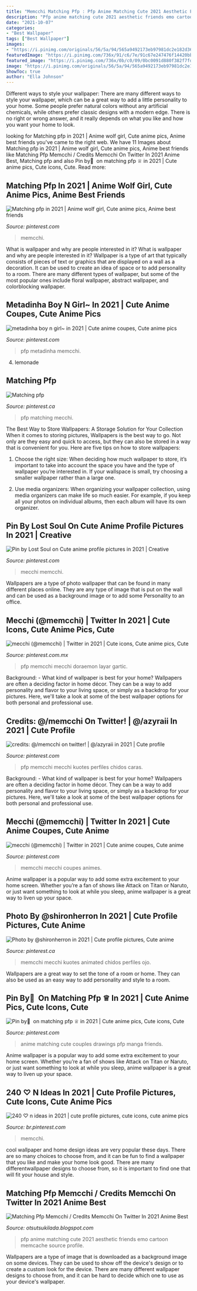 ```yaml
---
title: "Memcchi Matching Pfp : Pfp Anime Matching Cute 2021 Aesthetic Friends Emo Cartoon Memcache Source Profile"
description: "Pfp anime matching cute 2021 aesthetic friends emo cartoon memcache source profile"
date: "2021-10-07"
categories:
- "Best Wallpaper"
tags: ["Best Wallpaper"]
images:
- "https://i.pinimg.com/originals/56/5a/94/565a9492173eb97981dc2e182d3678f6.jpg"
featuredImage: "https://i.pinimg.com/736x/91/c6/7e/91c67e247476f14420bb2686f383f1c8.jpg"
featured_image: "https://i.pinimg.com/736x/0b/c0/09/0bc0091d880f382f7fda461645f0e7b3.jpg"
image: "https://i.pinimg.com/originals/56/5a/94/565a9492173eb97981dc2e182d3678f6.jpg"
ShowToc: true
author: "Ella Johnson"
---
```



Different ways to style your wallpaper:
There are many different ways to style your wallpaper, which can be a great way to add a little personality to your home. Some people prefer natural colors without any artificial chemicals, while others prefer classic designs with a modern edge. There is no right or wrong answer, and it really depends on what you like and how you want your home to look.

	

		
looking for Matching pfp in 2021 | Anime wolf girl, Cute anime pics, Anime best friends you've came to the right web. We have 11 Images about Matching pfp in 2021 | Anime wolf girl, Cute anime pics, Anime best friends like Matching Pfp Memcchi / Credits Memcchi On Twitter In 2021 Anime Best, Matching pfp and also Pin by ً on matching pfp ♕ in 2021 | Cute anime pics, Cute icons, Cute. Read more:
		
    
## Matching Pfp In 2021 | Anime Wolf Girl, Cute Anime Pics, Anime Best Friends

<img loading=lazy src="https://i.pinimg.com/736x/6d/d6/ee/6dd6ee044b18d417bfdd24df966c6b55.jpg" onerror="this.onerror=null;this.src='https://tse4.mm.bing.net/th?id=OIP.qJ37ZpPXDSKkzm-RXvtI9wHaHa&amp;pid=15.1';" alt="Matching pfp in 2021 | Anime wolf girl, Cute anime pics, Anime best friends">

_Source: pinterest.com_

>memcchi. 

	

What is wallpaper and why are people interested in it?
What is wallpaper and why are people interested in it?
Wallpaper is a type of art that typically consists of pieces of text or graphics that are displayed on a wall as a decoration. It can be used to create an idea of space or to add personality to a room. There are many different types of wallpaper, but some of the most popular ones include floral wallpaper, abstract wallpaper, and colorblocking wallpaper.

    
## Metadinha Boy N Girl~ In 2021 | Cute Anime Coupes, Cute Anime Pics

<img loading=lazy src="https://i.pinimg.com/originals/56/5a/94/565a9492173eb97981dc2e182d3678f6.jpg" onerror="this.onerror=null;this.src='https://tse1.mm.bing.net/th?id=OIP.7eSTTnGCk7csCvE5P3EdfAHaHa&amp;pid=15.1';" alt="metadinha boy n girl~ in 2021 | Cute anime coupes, Cute anime pics">

_Source: pinterest.com_

>pfp metadinha memcchi. 

	

4. lemonade 

    
## Matching Pfp

<img loading=lazy src="https://i.pinimg.com/236x/4b/60/21/4b602193a6a1e91b28881b6c24fa1441.jpg" onerror="this.onerror=null;this.src='https://tse1.mm.bing.net/th?id=OIP.SqkwmXX85xrIC8yFYNfAiAAAAA&amp;pid=15.1';" alt="Matching pfp">

_Source: pinterest.ca_

>pfp matching mecchi. 

	

The Best Way to Store Wallpapers: A Storage Solution for Your Collection
When it comes to storing pictures, Wallpapers is the best way to go. Not only are they easy and quick to access, but they can also be stored in a way that is convenient for you. Here are five tips on how to store wallpapers:
1) Choose the right size: When deciding how much wallpaper to store, it’s important to take into account the space you have and the type of wallpaper you’re interested in. If your wallspace is small, try choosing a smaller wallpaper rather than a large one.

2) Use media organizers: When organizing your wallpaper collection, using media organizers can make life so much easier. For example, if you keep all your photos on individual albums, then each album will have its own organizer.

    
## Pin By Lost Soul On Cute Anime Profile Pictures In 2021 | Creative

<img loading=lazy src="https://i.pinimg.com/736x/40/66/51/406651820391ed0eae7e364cfa435e6c.jpg" onerror="this.onerror=null;this.src='https://tse4.mm.bing.net/th?id=OIP.nAdH7aa_7smDj8fV83nPNQHaHa&amp;pid=15.1';" alt="Pin by Lost Soul on Cute anime profile pictures in 2021 | Creative">

_Source: pinterest.com_

>mecchi memcchi. 

	



Wallpapers are a type of photo wallpaper that can be found in many different places online. They are any type of image that is put on the wall and can be used as a background image or to add some Personality to an office.

    
## Mecchi (@memcchi) | Twitter In 2021 | Cute Icons, Cute Anime Pics, Cute

<img loading=lazy src="https://i.pinimg.com/736x/2a/61/6d/2a616d4b92f39794a61b4818668f8405.jpg" onerror="this.onerror=null;this.src='https://tse3.mm.bing.net/th?id=OIP.f57AzhtmoOhRjCwXAEEy5wHaHa&amp;pid=15.1';" alt="mecchi (@memcchi) | Twitter in 2021 | Cute icons, Cute anime pics, Cute">

_Source: pinterest.com.mx_

>pfp memcchi mecchi doraemon layar gartic. 

	

Background: - What kind of wallpaper is best for your home?
Wallpapers are often a deciding factor in home décor. They can be a way to add personality and flavor to your living space, or simply as a backdrop for your pictures. Here, we'll take a look at some of the best wallpaper options for both personal and professional use.

    
## Credits: @/memcchi On Twitter! | @/azyraii In 2021 | Cute Profile

<img loading=lazy src="https://i.pinimg.com/736x/0b/c0/09/0bc0091d880f382f7fda461645f0e7b3.jpg" onerror="this.onerror=null;this.src='https://tse3.mm.bing.net/th?id=OIP.17mwOSlm3Pu0ItG9e5ngdAHaHH&amp;pid=15.1';" alt="credits: @/memcchi on twitter! | @/azyraii in 2021 | Cute profile">

_Source: pinterest.com_

>pfp memcchi mecchi kuotes perfiles chidos caras. 

	

Background: - What kind of wallpaper is best for your home?
Wallpapers are often a deciding factor in home décor. They can be a way to add personality and flavor to your living space, or simply as a backdrop for your pictures. Here, we'll take a look at some of the best wallpaper options for both personal and professional use.

    
## Mecchi (@memcchi) | Twitter In 2021 | Cute Anime Coupes, Cute Anime

<img loading=lazy src="https://i.pinimg.com/736x/cd/90/42/cd90424e5ff3451966724f31b9afcecd.jpg" onerror="this.onerror=null;this.src='https://tse1.mm.bing.net/th?id=OIP.j0r2IH4QnsHRlyYlplLmCAHaHa&amp;pid=15.1';" alt="mecchi (@memcchi) | Twitter in 2021 | Cute anime coupes, Cute anime">

_Source: pinterest.com_

>memcchi mecchi coupes animes. 

	

Anime wallpaper is a popular way to add some extra excitement to your home screen. Whether you’re a fan of shows like Attack on Titan or Naruto, or just want something to look at while you sleep, anime wallpaper is a great way to liven up your space.

    
## Photo By @shironherron In 2021 | Cute Profile Pictures, Cute Anime

<img loading=lazy src="https://i.pinimg.com/736x/91/c6/7e/91c67e247476f14420bb2686f383f1c8.jpg" onerror="this.onerror=null;this.src='https://tse2.mm.bing.net/th?id=OIP.zrMkLqwKP1l4ZQdrrNVKdgHaHH&amp;pid=15.1';" alt="Photo by @shironherron in 2021 | Cute profile pictures, Cute anime">

_Source: pinterest.ca_

>memcchi mecchi kuotes animated chidos perfiles ojo. 

	

Wallpapers are a great way to set the tone of a room or home. They can also be used as an easy way to add personality and style to a room.

    
## Pin By ً On Matching Pfp ♕ In 2021 | Cute Anime Pics, Cute Icons, Cute

<img loading=lazy src="https://i.pinimg.com/originals/77/84/19/778419518b4f2e831454cc2278aa5ad5.jpg" onerror="this.onerror=null;this.src='https://tse4.mm.bing.net/th?id=OIP.aN-yjBh9oMMtvRr-HfzxogHaHa&amp;pid=15.1';" alt="Pin by ً on matching pfp ♕ in 2021 | Cute anime pics, Cute icons, Cute">

_Source: pinterest.com_

>anime matching cute couples drawings pfp manga friends. 

	

Anime wallpaper is a popular way to add some extra excitement to your home screen. Whether you’re a fan of shows like Attack on Titan or Naruto, or just want something to look at while you sleep, anime wallpaper is a great way to liven up your space.

    
## 240 ♡ N Ideas In 2021 | Cute Profile Pictures, Cute Icons, Cute Anime Pics

<img loading=lazy src="https://i.pinimg.com/236x/03/ba/81/03ba81595158751b02bf4ed7a7c49881.jpg" onerror="this.onerror=null;this.src='https://tse3.mm.bing.net/th?id=OIP.Qyma1Ezg6L1iw3UE1a_A1QAAAA&amp;pid=15.1';" alt="240 ♡ n ideas in 2021 | cute profile pictures, cute icons, cute anime pics">

_Source: br.pinterest.com_

>memcchi. 

	

cool wallpaper and home design ideas are very popular these days. There are so many choices to choose from, and it can be fun to find a wallpaper that you like and make your home look good. There are many differentwallpaper designs to choose from, so it is important to find one that will fit your house and style.

    
## Matching Pfp Memcchi / Credits Memcchi On Twitter In 2021 Anime Best

<img loading=lazy src="https://i.pinimg.com/originals/fe/a8/f7/fea8f7b6ca26f5f27faf9474d6e53817.jpg" onerror="this.onerror=null;this.src='https://tse2.mm.bing.net/th?id=OIP.75FYsTUa0_XJDrYukiioxwHaHa&amp;pid=15.1';" alt="Matching Pfp Memcchi / Credits Memcchi On Twitter In 2021 Anime Best">

_Source: otsutsukilada.blogspot.com_

>pfp anime matching cute 2021 aesthetic friends emo cartoon memcache source profile. 

	

Wallpapers are a type of image that is downloaded as a background image on some devices. They can be used to show off the device's design or to create a custom look for the device. There are many different wallpaper designs to choose from, and it can be hard to decide which one to use as your device's wallpaper.

